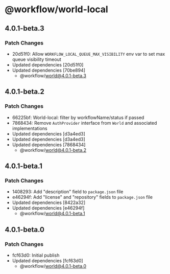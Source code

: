 # @workflow/world-local

## 4.0.1-beta.3

### Patch Changes

- 20d51f0: Allow `WORKFLOW_LOCAL_QUEUE_MAX_VISIBILITY` env var to set max queue visibility timeout
- Updated dependencies [20d51f0]
- Updated dependencies [70be894]
  - @workflow/world@4.0.1-beta.3

## 4.0.1-beta.2

### Patch Changes

- 66225bf: World-local: filter by workflowName/status if passed
- 7868434: Remove `AuthProvider` interface from `World` and associated implementations
- Updated dependencies [d3a4ed3]
- Updated dependencies [d3a4ed3]
- Updated dependencies [7868434]
  - @workflow/world@4.0.1-beta.2

## 4.0.1-beta.1

### Patch Changes

- 1408293: Add "description" field to `package.json` file
- e46294f: Add "license" and "repository" fields to `package.json` file
- Updated dependencies [8422a32]
- Updated dependencies [e46294f]
  - @workflow/world@4.0.1-beta.1

## 4.0.1-beta.0

### Patch Changes

- fcf63d0: Initial publish
- Updated dependencies [fcf63d0]
  - @workflow/world@4.0.1-beta.0
